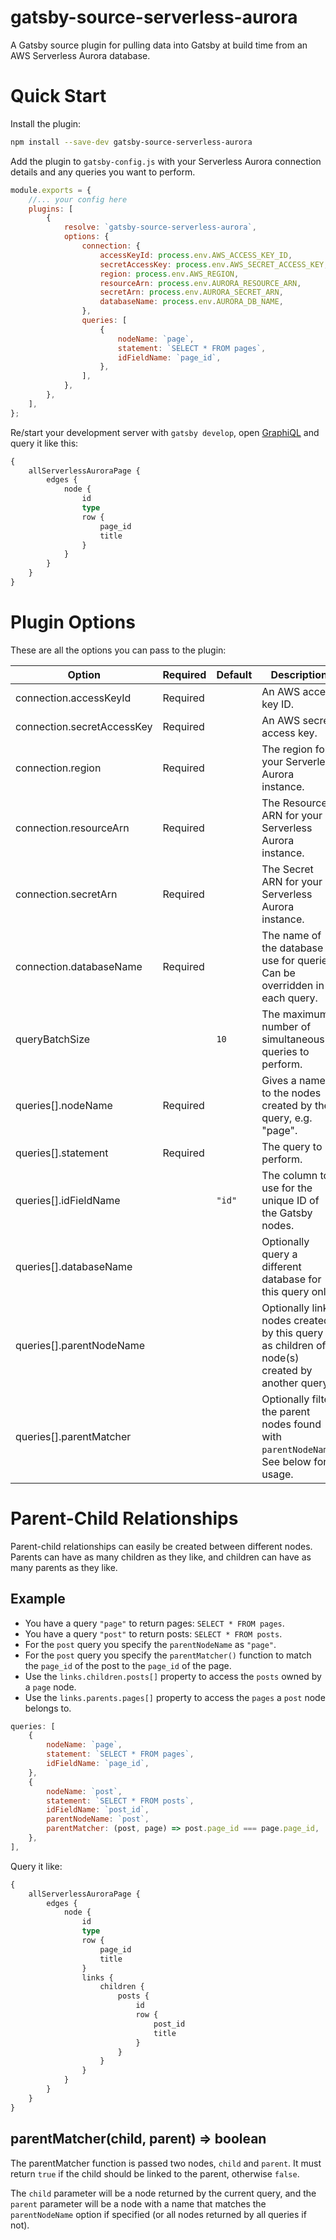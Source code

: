 # gatsby-source-serverless-aurora

A Gatsby source plugin for pulling data into Gatsby at build time from an AWS Serverless Aurora database.

# Quick Start

Install the plugin:

```bash
npm install --save-dev gatsby-source-serverless-aurora
```

Add the plugin to `gatsby-config.js` with your Serverless Aurora connection details and any queries you want to perform.

```js
module.exports = {
	//... your config here
	plugins: [
		{
			resolve: `gatsby-source-serverless-aurora`,
			options: {
				connection: {
					accessKeyId: process.env.AWS_ACCESS_KEY_ID,
					secretAccessKey: process.env.AWS_SECRET_ACCESS_KEY,
					region: process.env.AWS_REGION,
					resourceArn: process.env.AURORA_RESOURCE_ARN,
					secretArn: process.env.AURORA_SECRET_ARN,
					databaseName: process.env.AURORA_DB_NAME,
				},
				queries: [
					{
						nodeName: `page`,
						statement: `SELECT * FROM pages`,
						idFieldName: `page_id`,
					},
				],
			},
		},
	],
};
```

Re/start your development server with `gatsby develop`, open [GraphiQL](http://localhost:8000/___graphql) and query it like this:

```graphql
{
	allServerlessAuroraPage {
		edges {
			node {
				id
				type
				row {
					page_id
					title
				}
			}
		}
	}
}
```

# Plugin Options

These are all the options you can pass to the plugin:

| Option                     | Required | Default | Description                                                                                  |
| -------------------------- | -------- | ------- | -------------------------------------------------------------------------------------------- |
| connection.accessKeyId     | Required |         | An AWS access key ID.                                                                        |
| connection.secretAccessKey | Required |         | An AWS secret access key.                                                                    |
| connection.region          | Required |         | The region for your Serverless Aurora instance.                                              |
| connection.resourceArn     | Required |         | The Resource ARN for your Serverless Aurora instance.                                        |
| connection.secretArn       | Required |         | The Secret ARN for your Serverless Aurora instance.                                          |
| connection.databaseName    | Required |         | The name of the database to use for queries. Can be overridden in each query.                |
| queryBatchSize             |          | `10`    | The maximum number of simultaneous queries to perform.                                       |
| queries[].nodeName         | Required |         | Gives a name to the nodes created by the query, e.g. "page".                                 |
| queries[].statement        | Required |         | The query to perform.                                                                        |
| queries[].idFieldName      |          | `"id"`  | The column to use for the unique ID of the Gatsby nodes.                                     |
| queries[].databaseName     |          |         | Optionally query a different database for this query only.                                   |
| queries[].parentNodeName   |          |         | Optionally link nodes created by this query as children of node(s) created by another query. |
| queries[].parentMatcher    |          |         | Optionally filter the parent nodes found with `parentNodeName`. See below for usage.         |

# Parent-Child Relationships

Parent-child relationships can easily be created between different nodes. Parents can have as many children as they like, and children can have as many parents as they like.

## Example

- You have a query `"page"` to return pages: `SELECT * FROM pages`.
- You have a query `"post"` to return posts: `SELECT * FROM posts`.
- For the `post` query you specify the `parentNodeName` as `"page"`.
- For the `post` query you specify the `parentMatcher()` function to match the `page_id` of the post to the `page_id` of the page.
- Use the `links.children.posts[]` property to access the `posts` owned by a `page` node.
- Use the `links.parents.pages[]` property to access the `pages` a `post` node belongs to.

```js
queries: [
	{
		nodeName: `page`,
		statement: `SELECT * FROM pages`,
		idFieldName: `page_id`,
	},
	{
		nodeName: `post`,
		statement: `SELECT * FROM posts`,
		idFieldName: `post_id`,
		parentNodeName: `post`,
		parentMatcher: (post, page) => post.page_id === page.page_id,
	},
],
```

Query it like:

```graphql
{
	allServerlessAuroraPage {
		edges {
			node {
				id
				type
				row {
					page_id
					title
				}
				links {
					children {
						posts {
							id
							row {
								post_id
								title
							}
						}
					}
				}
			}
		}
	}
}
```

## parentMatcher(child, parent) => boolean

The parentMatcher function is passed two nodes, `child` and `parent`. It must return `true` if the child should be linked to the parent, otherwise `false`.

The `child` parameter will be a node returned by the current query, and the `parent` parameter will be a node with a name that matches the `parentNodeName` option if specified (or all nodes returned by all queries if not).
